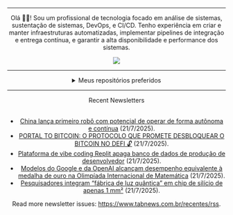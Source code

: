 <div align="center">
<hr>
<p>Olá 👋🏾! Sou um profissional de tecnologia focado em análise de sistemas, sustentação de sistemas, DevOps, e CI/CD. Tenho experiência em criar e manter infraestruturas automatizadas, implementar pipelines de integração e entrega contínua, e garantir a alta disponibilidade e performance dos sistemas.</p>
  <img src="https://media.giphy.com/media/yAGIvCiwPJn5C/giphy.gif">
<hr>
  <details>
  <summary>Meus repositórios preferidos</summary>
  <br />
  Alguns dos meus melhores repositórios:
  <br />
<br />
  <ul><li><a href=https://github.com/commitgeist/aluratube target="_blank" rel="noopener noreferrer">commitgeist/aluratube</a> (<b>0</b> ✨ and <b>0</b> 🍴): Aluratube - Desenvolvido durante a imersão React da Alura no final de 2022</li><li><a href=https://github.com/commitgeist/nlw-ia target="_blank" rel="noopener noreferrer">commitgeist/nlw-ia</a> (<b>0</b> ✨ and <b>0</b> 🍴): Projeto desenvolvido durante a NLW IA - Usando a API da OPENAI</li><li><a href=https://github.com/commitgeist/nlw-journey-ia target="_blank" rel="noopener noreferrer">commitgeist/nlw-journey-ia</a> (<b>0</b> ✨ and <b>0</b> 🍴): NLW IA - Agent de viagens usando python + langchain + GPT</li>
<li>More coming soon :).</li>
</ul>
  </details>
  <hr/>
    <summary>Recent Newsletters</summary>
  <br />
  <ul>
    <li><a href=https://www.tabnews.com.br/NewsletterOficial/china-lanca-primeiro-robo-com-potencial-de-operar-de-forma-autonoma-e-continua target="_blank" rel="noopener noreferrer">China lança primeiro robô com potencial de operar de forma autônoma e contínua</a> (21/7/2025).</li><li><a href=https://www.tabnews.com.br/web3/portal-to-bitcoin-o-protocolo-que-promete-desbloquear-o-bitcoin-no-defi target="_blank" rel="noopener noreferrer">PORTAL TO BITCOIN: O PROTOCOLO QUE PROMETE DESBLOQUEAR O BITCOIN NO DEFI 🔓</a> (21/7/2025).</li><li><a href=https://www.tabnews.com.br/NewsletterOficial/plataforma-de-vibe-coding-replit-apaga-banco-de-dados-de-producao-de-desenvolvedor target="_blank" rel="noopener noreferrer">Plataforma de vibe coding Replit apaga banco de dados de produção de desenvolvedor</a> (21/7/2025).</li><li><a href=https://www.tabnews.com.br/NewsletterOficial/modelos-do-google-e-da-openai-alcancam-desempenho-equivalente-a-medalha-de-ouro-na-olimpiada-internacional-de-matematica target="_blank" rel="noopener noreferrer">Modelos do Google e da OpenAI alcançam desempenho equivalente à medalha de ouro na Olimpíada Internacional de Matemática</a> (21/7/2025).</li><li><a href=https://www.tabnews.com.br/NewsletterOficial/pesquisadores-integram-fabrica-de-luz-quantica-em-chip-de-silicio-de-apenas-1-mm target="_blank" rel="noopener noreferrer">Pesquisadores integram “fábrica de luz quântica” em chip de silício de apenas 1 mm²</a> (21/7/2025).</li>
  </ul>
<p>Read more newsletter issues: <a href="https://www.tabnews.com.br/recentes/rss">https://www.tabnews.com.br/recentes/rss</a>.</p>
  </details>
